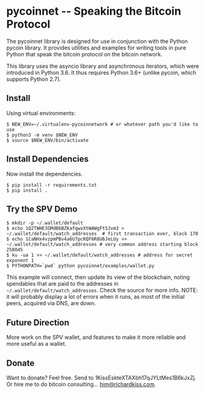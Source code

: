 pycoinnet -- Speaking the Bitcoin Protocol
==========================================

The pycoinnet library is designed for use in conjunction with the Python pycoin library. It provides utilities and examples for writing tools in pure Python that speak the bitcoin protocol on the bitcoin network.

This library uses the asyncio library and asynchronous iterators, which were introduced in Python 3.6. It thus requires
Python 3.6+ (unlike pycoin, which supports Python 2.7).


Install
-------

Using virtual environments:

```
$ NEW_ENV=~/.virtualenv-pycoinnetwork # or whatever path you'd like to use
$ python3 -m venv $NEW_ENV
$ source $NEW_ENV/bin/activate
```


Install Dependencies
--------------------

Now install the dependencies.

```
$ pip install -r requirements.txt
$ pip install .
```


Try the SPV Demo
----------------


```
$ mkdir -p ~/.wallet/default
$ echo 1Q2TWHE3GMdB6BZKafqwxXtWAWgFt5Jvm3 > ~/.wallet/default/watch_addresses  # first transaction ever, block 170
$ echo 1CaNHx4vzpmPBv4a6U7pcKQF6R8U6JeLUy >> ~/.wallet/default/watch_addresses # very common address starting block 258045
$ ku -ua 1 >> ~/.wallet/default/watch_addresses # address for secret exponent 1
$ PYTHONPATH=`pwd` python pycoinnet/examples/wallet.py
```

This example will connect, then update its view of the blockchain, noting spendables that are paid to the addresses in `~/.wallet/default/watch_addresses`. Check the source for more info. NOTE: it will probably display a lot of errors when it runs, as most of the initial peers, acquired via DNS, are down.


Future Direction
----------------

More work on the SPV wallet, and features to make it more reliable and more useful as a wallet.


Donate
------

Want to donate? Feel free. Send to 1KissEskteXTAXbh17qJYLtMes1B6kJxZj.
Or hire me to do bitcoin consulting... him@richardkiss.com.


[pycoin]: https://github.com/richardkiss/pycoin
